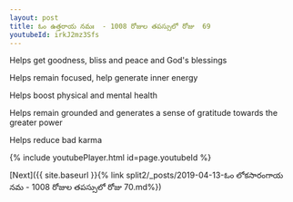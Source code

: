 ```yaml
---
layout: post
title: ఓం ఉత్తరాయ నమః  - 1008 రోజుల తపస్సులో రోజు  69
youtubeId: irkJ2mz3Sfs
---
```

 
 
Helps get goodness, bliss and peace and God's blessings
 
Helps remain focused, help generate inner energy 
 
Helps boost physical and mental health 
 
Helps remain grounded and generates a sense of gratitude towards the greater power 
 
Helps reduce bad karma
 
 
 
 


{% include youtubePlayer.html id=page.youtubeId %}
 
[Next]({{ site.baseurl }}{% link  split2/_posts/2019-04-13-ఓం లోకసారంగాయ నమ  - 1008 రోజుల తపస్సులో రోజు  70.md%})
 
